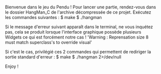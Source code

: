 Bienvenue dans le jeu du Pendu !
Pour lancer une partie, rendez-vous dans le dossier HangMan_C de l'archive décompressée de ce projet.
Exécutez les commandes suivantes :
$ make
$ ./hangman

Si le message d'erreur suivant apparaît dans le terminal, ne vous inquétez pas, cela se
produit lorsque l'interface graphique possède plusieurs Widgets ce qui est forcément notre cas !
'Warning : Reprensation size 8 must match superclass's to override visual'

Si c'est le cas, privilégié ces 2 commandes qui permettent de rediriger la sortie standard d'erreur :
$ make
$ ./hangman 2>/dev/null

Enjoy !